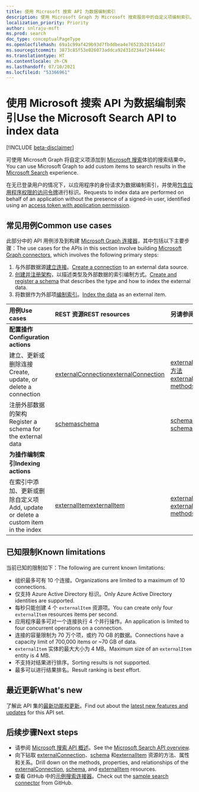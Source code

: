 ```yaml
---
title: 使用 Microsoft 搜索 API 为数据编制索引
description: 使用 Microsoft Graph 为 Microsoft 搜索服务中的自定义项编制索引。
localization_priority: Priority
author: snlraju-msft
ms.prod: search
doc_type: conceptualPageType
ms.openlocfilehash: 69a1c99af429b93d7fbddbea4e76523b281541d7
ms.sourcegitcommit: 3873c85f53e026073addca92d31d234af244444c
ms.translationtype: HT
ms.contentlocale: zh-CN
ms.lasthandoff: 07/10/2021
ms.locfileid: "53366961"
---
```

# <a name="use-the-microsoft-search-api-to-index-data"></a><span data-ttu-id="32101-103">使用 Microsoft 搜索 API 为数据编制索引</span><span class="sxs-lookup"><span data-stu-id="32101-103">Use the Microsoft Search API to index data</span></span>

[!INCLUDE [beta-disclaimer](../../includes/beta-disclaimer.md)]

<span data-ttu-id="32101-104">可使用 Microsoft Graph 将自定义项添加到 [Microsoft 搜索](/microsoftsearch/overview-microsoft-search)体验的搜索结果中。</span><span class="sxs-lookup"><span data-stu-id="32101-104">You can use Microsoft Graph to add custom items to search results in the [Microsoft Search](/microsoftsearch/overview-microsoft-search) experience.</span></span>

<span data-ttu-id="32101-105">在无已登录用户的情况下，以应用程序的身份请求为数据编制索引，并使用[包含应用程序权限的访问令牌](/graph/auth-v2-service)进行标识。</span><span class="sxs-lookup"><span data-stu-id="32101-105">Requests to index data are performed on behalf of an application without the presence of a signed-in user, identified using an [access token with application permission](/graph/auth-v2-service).</span></span>

## <a name="common-use-cases"></a><span data-ttu-id="32101-106">常见用例</span><span class="sxs-lookup"><span data-stu-id="32101-106">Common use cases</span></span>

<span data-ttu-id="32101-107">此部分中的 API 用例涉及到构建 [Microsoft Graph 连接器](/microsoftsearch/connectors-overview)，其中包括以下主要步骤：</span><span class="sxs-lookup"><span data-stu-id="32101-107">The use cases for the APIs in this section involve building [Microsoft Graph connectors](/microsoftsearch/connectors-overview), which involves the following primary steps:</span></span>

1. <span data-ttu-id="32101-108">与外部数据源[建立连接](../api/external-post-connections.md)。</span><span class="sxs-lookup"><span data-stu-id="32101-108">[Create a connection](../api/external-post-connections.md) to an external data source.</span></span>
2. <span data-ttu-id="32101-109">[创建并注册架构](../api/externalconnection-post-schema.md)，以描述类型及外部数据的索引编制方式。</span><span class="sxs-lookup"><span data-stu-id="32101-109">[Create and register a schema](../api/externalconnection-post-schema.md) that describes the type and how to index the external data.</span></span>
3. <span data-ttu-id="32101-110">将数据作为外部项[编制索引](../api/externalconnection-put-items.md)。</span><span class="sxs-lookup"><span data-stu-id="32101-110">[Index the data](../api/externalconnection-put-items.md) as an external item.</span></span>

| <span data-ttu-id="32101-111">用例</span><span class="sxs-lookup"><span data-stu-id="32101-111">Use cases</span></span>                                        | <span data-ttu-id="32101-112">REST 资源</span><span class="sxs-lookup"><span data-stu-id="32101-112">REST resources</span></span>                              | <span data-ttu-id="32101-113">另请参阅</span><span class="sxs-lookup"><span data-stu-id="32101-113">See also</span></span> |
|:-------------------------------------------------|:--------------------------------------------|:--|
| <span data-ttu-id="32101-114">**配置操作**</span><span class="sxs-lookup"><span data-stu-id="32101-114">**Configuration actions**</span></span>                        |                                             |   |
| <span data-ttu-id="32101-115">建立、更新或删除连接</span><span class="sxs-lookup"><span data-stu-id="32101-115">Create, update, or delete a connection</span></span>           | [<span data-ttu-id="32101-116">externalConnection</span><span class="sxs-lookup"><span data-stu-id="32101-116">externalConnection</span></span>](externalconnection.md) | [<span data-ttu-id="32101-117">externalConnection 方法</span><span class="sxs-lookup"><span data-stu-id="32101-117">externalConnection methods</span></span>](externalconnection.md#methods) |
| <span data-ttu-id="32101-118">注册外部数据的架构</span><span class="sxs-lookup"><span data-stu-id="32101-118">Register a schema for the external data</span></span>          | [<span data-ttu-id="32101-119">schema</span><span class="sxs-lookup"><span data-stu-id="32101-119">schema</span></span>](schema.md)                         | [<span data-ttu-id="32101-120">schema 方法</span><span class="sxs-lookup"><span data-stu-id="32101-120">schema methods</span></span>](schema.md#methods) |
| <span data-ttu-id="32101-121">**为操作编制索引**</span><span class="sxs-lookup"><span data-stu-id="32101-121">**Indexing actions**</span></span>                             |                                             |   |
| <span data-ttu-id="32101-122">在索引中添加、更新或删除自定义项</span><span class="sxs-lookup"><span data-stu-id="32101-122">Add, update or delete a custom item in the index</span></span> | [<span data-ttu-id="32101-123">externalItem</span><span class="sxs-lookup"><span data-stu-id="32101-123">externalItem</span></span>](externalitem.md)             | [<span data-ttu-id="32101-124">externalItem 方法</span><span class="sxs-lookup"><span data-stu-id="32101-124">externalItem methods</span></span>](externalItem.md#methods) |

## <a name="known-limitations"></a><span data-ttu-id="32101-125">已知限制</span><span class="sxs-lookup"><span data-stu-id="32101-125">Known limitations</span></span>

<span data-ttu-id="32101-126">当前已知的限制如下：</span><span class="sxs-lookup"><span data-stu-id="32101-126">The following are current known limitations:</span></span>

- <span data-ttu-id="32101-127">组织最多可有 10 个连接。</span><span class="sxs-lookup"><span data-stu-id="32101-127">Organizations are limited to a maximum of 10 connections.</span></span>
- <span data-ttu-id="32101-128">仅支持 Azure Active Directory 标识。</span><span class="sxs-lookup"><span data-stu-id="32101-128">Only Azure Active Directory identities are supported.</span></span>
- <span data-ttu-id="32101-129">每秒只能创建 4 个 `externalItem` 资源项。</span><span class="sxs-lookup"><span data-stu-id="32101-129">You can create only four `externalItem` resources items per second.</span></span>
- <span data-ttu-id="32101-130">应用程序最多可对一个连接执行 4 个并行操作。</span><span class="sxs-lookup"><span data-stu-id="32101-130">An application is limited to four concurrent operations on a connection.</span></span>
- <span data-ttu-id="32101-131">连接的容量限制为 70 万个项，或约 70 GB 的数据。</span><span class="sxs-lookup"><span data-stu-id="32101-131">Connections have a capacity limit of 700,000 items or ~70 GB of data.</span></span>
- <span data-ttu-id="32101-132">`externalItem` 实体的最大大小为 4 MB。</span><span class="sxs-lookup"><span data-stu-id="32101-132">Maximum size of an `externalItem` entity is 4 MB.</span></span>
- <span data-ttu-id="32101-133">不支持对结果进行排序。</span><span class="sxs-lookup"><span data-stu-id="32101-133">Sorting results is not supported.</span></span>
- <span data-ttu-id="32101-134">最多可以进行结果排名。</span><span class="sxs-lookup"><span data-stu-id="32101-134">Result ranking is best effort.</span></span>

## <a name="whats-new"></a><span data-ttu-id="32101-135">最近更新</span><span class="sxs-lookup"><span data-stu-id="32101-135">What's new</span></span>
<span data-ttu-id="32101-136">了解此 API 集的[最新功能和更新](/graph/whats-new-overview)。</span><span class="sxs-lookup"><span data-stu-id="32101-136">Find out about the [latest new features and updates](/graph/whats-new-overview) for this API set.</span></span>

## <a name="next-steps"></a><span data-ttu-id="32101-137">后续步骤</span><span class="sxs-lookup"><span data-stu-id="32101-137">Next steps</span></span>

- <span data-ttu-id="32101-138">请参阅 [Microsoft 搜索 API 概述](/graph/search-concept-overview)。</span><span class="sxs-lookup"><span data-stu-id="32101-138">See the [Microsoft Search API overview](/graph/search-concept-overview).</span></span>
- <span data-ttu-id="32101-139">向下钻取 [externalConnection](externalconnection.md)、[schema](schema.md) 和[externalItem](externalitem.md) 资源的方法、属性和关系。</span><span class="sxs-lookup"><span data-stu-id="32101-139">Drill down on the methods, properties, and relationships of the [externalConnection](externalconnection.md), [schema](schema.md), and [externalItem](externalitem.md) resources.</span></span>
- <span data-ttu-id="32101-140">查看 GitHub 中的[示例搜索连接器](https://github.com/microsoftgraph/msgraph-search-connector-sample)。</span><span class="sxs-lookup"><span data-stu-id="32101-140">Check out the [sample search connector](https://github.com/microsoftgraph/msgraph-search-connector-sample) from GitHub.</span></span>


